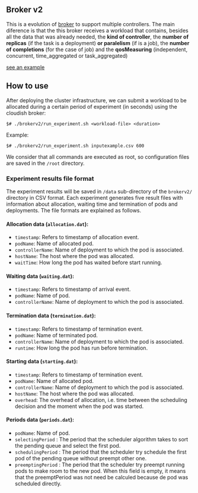## Broker v2

This is a evolution of [broker](https://github.com/cloudish-ufcg/cloudish-kubernetes-experiment/blob/support-multiple-controllers/broker/broker.go)
to support multiple controllers. The main diference is that the this broker receives a workload that contains, besides all the data that was already needed,
the **kind of controller**, the **number of replicas** (if the task is a deployment) **or paralelism** (if is a job), the **number of completions** (for the case of job)
and the **qosMeasuring** (independent, concurrent, time_aggregated or task_aggregated)

[see an example](https://github.com/cloudish-ufcg/cloudish-kubernetes-experiment/blob/support-multiple-controllers/brokerv2/inputexample.csv)

## How to use

After deploying the cluster infrastructure, we can submit a workload to be allocated during a certain period of experiment (in seconds) using the cloudish broker:

`$# ./brokerv2/run_experiment.sh <workload-file> <duration>`

Example:

`$# ./brokerv2/run_experiment.sh inputexample.csv 600`

We consider that all commands are executed as root, so configuration files are saved in the `/root` directory.

### Experiment results file format

The experiment results will be saved in `/data` sub-directory of the `brokerv2/` directory in CSV format. Each experiment generates five result files with information about allocation, waiting time and termination of pods and deployments. The file formats are explained as follows.

#### Allocation data (`allocation.dat`):

- `timestamp`: Refers to timestamp of allocation event.
- `podName`: Name of allocated pod.
- `controllerName`: Name of deployment to which the pod is associated.
- `hostName`: The host where the pod was allocated.
- `waitTime`: How long the pod has waited before start running.

#### Waiting data (`waiting.dat`):

- `timestamp`: Refers to timestamp of arrival event.
- `podName`: Name of pod.
- `controllerName`: Name of deployment to which the pod is associated.

#### Termination data (`termination.dat`):

- `timestamp`: Refers to timestamp of termination event.
- `podName`: Name of terminated pod.
- `controllerName`: Name of deployment to which the pod is associated.
- `runtime`: How long the pod has run before termination.

#### Starting data (`starting.dat`):

- `timestamp`: Refers to timestamp of termination event.
- `podName`: Name of allocated pod.
- `controllerName`: Name of deployment to which the pod is associated.
- `hostName`: The host where the pod was allocated.
- `overhead`: The overhead of allocation, i.e. time between the scheduling decision and the moment when the pod was started.


#### Periods data (`periods.dat`):

- `podName`: Name of pod.
- `selectingPeriod` : The period that the scheduler algorithm takes to sort the pending queue and select the first pod.
- `schedulingPeriod` : The period that the scheduler try schedule the first pod of the pending queue without preempt other one.
- `preemptingPeriod` : The period that the scheduler try preempt running pods to make room to the new pod. When this field is empty, it means that the preemptPeriod was not need be calculed because de pod was scheduled directly.
